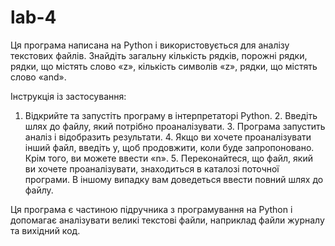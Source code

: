 # lab-4

Ця програма написана на Python і використовується для аналізу текстових файлів. Знайдіть загальну кількість рядків, порожні рядки, рядки, що містять слово «z», кількість символів «z», рядки, що містять слово «and».

Інструкція із застосування:


1. Відкрийте та запустіть програму в інтерпретаторі Python. 2. Введіть шлях до файлу, який потрібно проаналізувати. 3. Програма запустить аналіз і відобразить результати. 4. Якщо ви хочете проаналізувати інший файл, введіть y, щоб продовжити, коли буде запропоновано. Крім того, ви можете ввести «n». 5. Переконайтеся, що файл, який ви хочете проаналізувати, знаходиться в каталозі поточної програми. В іншому випадку вам доведеться ввести повний шлях до файлу.

Ця програма є частиною підручника з програмування на Python і допомагає аналізувати великі текстові файли, наприклад файли журналу та вихідний код. 
